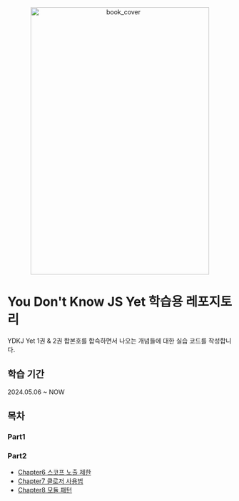 <div align="center">
  <img src="https://github.com/shinwonse/ydkj-yet/assets/62709718/35e80d1d-9238-408f-a1a4-1410fa1c88e7" alt="book_cover" width="400" height="600" />
</div>

# You Don't Know JS Yet 학습용 레포지토리

YDKJ Yet 1권 & 2권 합본호를 합슥하면서 나오는 개념들에 대한 실습 코드를 작성합니다.

## 학습 기간

2024.05.06 ~ NOW

## 목차

### Part1

### Part2

- [Chapter6 스코프 노출 제한]()
- [Chapter7 클로저 사용법]()
- [Chapter8 모듈 패턴](https://github.com/shinwonse/ydkj-yet/tree/main/Part2/Chapter8)
